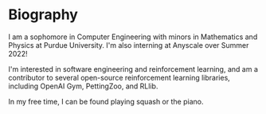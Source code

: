<!--
**Rohan138/Rohan138** is a ✨ _special_ ✨ repository because its `README.md` (this file) appears on your GitHub profile.

Here are some ideas to get you started:

- 🔭 I’m currently working on ...
- 🌱 I’m currently learning ...
- 👯 I’m looking to collaborate on ...
- 🤔 I’m looking for help with ...
- 💬 Ask me about ...
- 📫 How to reach me: ...
- 😄 Pronouns: ...
- ⚡ Fun fact: ...
-->

# Biography
I am a sophomore in Computer Engineering with minors in Mathematics and Physics at Purdue University. I'm also interning at Anyscale over Summer 2022!

I'm interested in software engineering and reinforcement learning, and am a contributor to several open-source reinforcement learning libraries, including OpenAI Gym, PettingZoo, and RLlib.

In my free time, I can be found playing squash or the piano.
